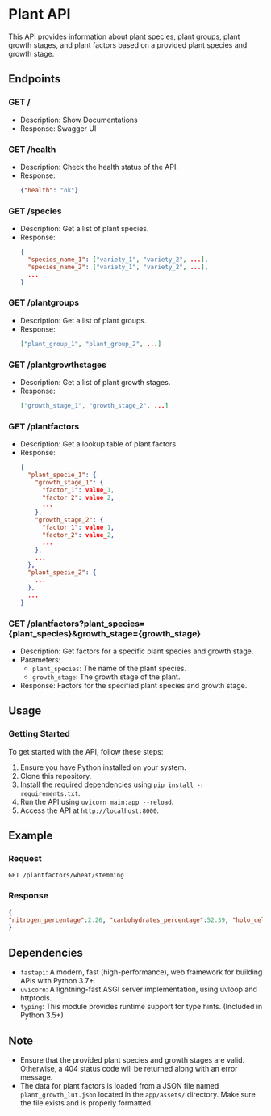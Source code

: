 # Plant API

This API provides information about plant species, plant groups, plant growth stages, and plant factors based on a provided plant species and growth stage.

## Endpoints

### GET /

- Description: Show Documentations
- Response: Swagger UI

### GET /health

- Description: Check the health status of the API.
- Response:
  ```json
  {"health": "ok"}
  ```

### GET /species

- Description: Get a list of plant species.
- Response:
  ```json
  {
    "species_name_1": ["variety_1", "variety_2", ...],
    "species_name_2": ["variety_1", "variety_2", ...],
    ...
  }
  ```

### GET /plantgroups

- Description: Get a list of plant groups.
- Response:
  ```json
  ["plant_group_1", "plant_group_2", ...]
  ```

### GET /plantgrowthstages

- Description: Get a list of plant growth stages.
- Response:
  ```json
  ["growth_stage_1", "growth_stage_2", ...]
  ```

### GET /plantfactors

- Description: Get a lookup table of plant factors.
- Response:
  ```json
  {
    "plant_specie_1": {
      "growth_stage_1": {
        "factor_1": value_1,
        "factor_2": value_2,
        ...
      },
      "growth_stage_2": {
        "factor_1": value_1,
        "factor_2": value_2,
        ...
      },
      ...
    },
    "plant_specie_2": {
      ...
    },
    ...
  }
  ```

### GET /plantfactors?plant_species={plant_species}&growth_stage={growth_stage}

- Description: Get factors for a specific plant species and growth stage.
- Parameters:
  - `plant_species`: The name of the plant species.
  - `growth_stage`: The growth stage of the plant.
- Response: Factors for the specified plant species and growth stage.
  
## Usage

### Getting Started

To get started with the API, follow these steps:

1. Ensure you have Python installed on your system.
2. Clone this repository.
3. Install the required dependencies using `pip install -r requirements.txt`.
4. Run the API using `uvicorn main:app --reload`.
5. Access the API at `http://localhost:8000`.

## Example

### Request

```http
GET /plantfactors/wheat/stemming
```

### Response

```json
{
"nitrogen_percentage":2.26, "carbohydrates_percentage":52.39, "holo_cellulose_percentage":23.95, "lignin_cellulose_percentage":9.19
}
```

## Dependencies

- `fastapi`: A modern, fast (high-performance), web framework for building APIs with Python 3.7+.
- `uvicorn`: A lightning-fast ASGI server implementation, using uvloop and httptools.
- `typing`: This module provides runtime support for type hints. (Included in Python 3.5+)


## Note

- Ensure that the provided plant species and growth stages are valid. Otherwise, a 404 status code will be returned along with an error message.
- The data for plant factors is loaded from a JSON file named `plant_growth_lut.json` located in the `app/assets/` directory. Make sure the file exists and is properly formatted.

